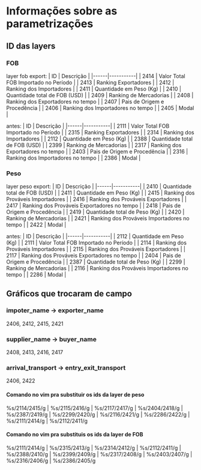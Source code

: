# Informações sobre as parametrizações

## ID das layers
### FOB
layer fob export:
| ID | Descrição |
|------|-----------|
| 2414 | Valor Total FOB Importado no Período |
| 2413 | Ranking Exportadores |
| 2412 | Ranking dos Importadores |
| 2411 | Quantidade em Peso (Kg) |
| 2410 | Quantidade total de FOB (USD) |
| 2409 | Ranking de Mercadorias |
| 2408 | Ranking dos Exportadores no tempo |
| 2407 | Pais de Origem e Procedência |
| 2406 | Ranking dos Importadores no tempo |
| 2405 | Modal |

antes:
| ID | Descrição |
|------|-----------|
| 2111 | Valor Total FOB Importado no Período |
| 2315 | Ranking Exportadores |
| 2314 | Ranking dos Importadores |
| 2112 | Quantidade em Peso (Kg) |
| 2388 | Quantidade total de FOB (USD) |
| 2399 | Ranking de Mercadorias |
| 2317 | Ranking dos Exportadores no tempo |
| 2403 | Pais de Origem e Procedência |
| 2316 | Ranking dos Importadores no tempo |
| 2386 | Modal |

### Peso
layer peso export:
| ID | Descrição |
|------|-----------|
| 2410 | Quantidade total de FOB (USD) |
| 2411 | Quantidade em Peso (Kg) |
| 2415 | Ranking dos Prováveis Importadores |
| 2416 | Ranking dos Prováveis Exportadores |
| 2417 | Ranking dos Prováveis Exportadores no tempo |
| 2418 | Pais de Origem e Procedência |
| 2419 | Quantidade total de Peso (Kg) |
| 2420 | Ranking de Mercadorias |
| 2421 | Ranking dos Prováveis Importadores no tempo |
| 2422 | Modal |

antes:
| ID | Descrição |
|------|-----------|
| 2112 | Quantidade em Peso (Kg) |
| 2111 | Valor Total FOB Importado no Período |
| 2114 | Ranking dos Prováveis Importadores |
| 2115 | Ranking dos Prováveis Exportadores |
| 2117 | Ranking dos Prováveis Exportadores no tempo |
| 2404 | Pais de Origem e Procedência |
| 2387 | Quantidade total de Peso (Kg) |
| 2299 | Ranking de Mercadorias |
| 2116 | Ranking dos Prováveis Importadores no tempo |
| 2286 | Modal |

## Gráficos que trocaram de campo
### impoter_name -> exporter_name
2406, 2412, 2415, 2421

### supplier_name -> buyer_name
2408, 2413, 2416, 2417

### arrival_transport -> entry_exit_transport
2406, 2422

#### Comando no vim pra substituir os ids da layer de peso
%s/2114/2415/g | %s/2115/2416/g | %s/2117/2417/g | %s/2404/2418/g | %s/2387/2419/g | %s/2299/2420/g | %s/2116/2421/g | %s/2286/2422/g | %s/2111/2414/g | %s/2112/2411/g

#### Comando no vim pra substituis os ids da layer de FOB
%s/2111/2414/g | %s/2315/2413/g | %s/2314/2412/g | %s/2112/2411/g | %s/2388/2410/g | %s/2399/2409/g | %s/2317/2408/g | %s/2403/2407/g | %s/2316/2406/g | %s/2386/2405/g
